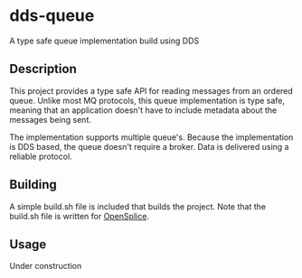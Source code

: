 # dds-queue
A type safe queue implementation build using DDS

## Description
This project provides a type safe API for reading messages from an ordered queue. Unlike most MQ protocols, this queue implementation is type safe, meaning that an application doesn't have to include metadata about the messages being sent.

The implementation supports multiple queue's. Because the implementation is DDS based, the queue doesn't require a broker. Data is
delivered using a reliable protocol.

## Building
A simple build.sh file is included that builds the project. Note that the build.sh file is written for [OpenSplice](https://github.com/PrismTech/opensplice).

## Usage
Under construction
